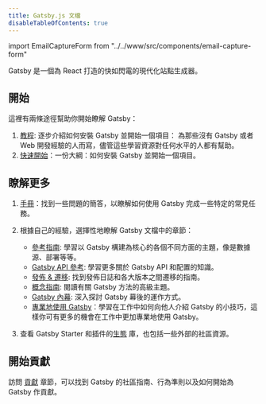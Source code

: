```yaml
---
title: Gatsby.js 文檔
disableTableOfContents: true
---
```


import EmailCaptureForm from "../../www/src/components/email-capture-form"

Gatsby 是一個為 React 打造的快如閃電的現代化站點生成器。

## 開始

這裡有兩條途徑幫助你開始瞭解 Gatsby：

1. [教程](/tutorial/): 逐步介紹如何安裝 Gatsby 並開始一個項目： 為那些沒有 Gatsby 或者 Web 開發經驗的人而寫，儘管這些學習資源對任何水平的人都有幫助。
2. [快速開始](/docs/quick-start)：一份大綱：如何安裝 Gatsby 並開始一個項目。

## 瞭解更多

1. [手冊](/docs/recipes/)：找到一些問題的簡答，以瞭解如何使用 Gatsby 完成一些特定的常見任務。
2. 根據自己的經驗，選擇性地瞭解 Gatsby 文檔中的章節：

   - [參考指南](/docs/guides/): 學習以 Gatsby 構建為核心的各個不同方面的主題，像是數據源、部署等等。
   - [Gatsby API 參考](/docs/api-reference/): 學習更多關於 Gatsby API 和配置的知識。
   - [發佈 & 遷移](/docs/releases-and-migration/): 找到發佈日誌和各大版本之間遷移的指南。
   - [概念指南](/docs/conceptual-guide/): 閱讀有關 Gatsby 方法的高級主題。
   - [Gatsby 內幕](/docs/gatsby-internals/): 深入探討 Gatsby 幕後的運作方式。
   - [專業地使用 Gatsby](/docs/using-gatsby-professionally/)：學習在工作中如何向他人介紹 Gatsby 的小技巧，這樣你可有更多的機會在工作中更加專業地使用 Gatsby。

3. 查看 Gatsby Starter 和插件的[生態](/ecosystem/) 庫，也包括一些外部的社區資源。

## 開始貢獻

訪問 [貢獻](/contributing/) 章節，可以找到 Gatsby 的社區指南、行為準則以及如何開始為 Gatsby 作貢獻。

<EmailCaptureForm signupMessage="Want to keep up with the latest tips &amp; tricks? Subscribe to our newsletter!" />

